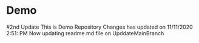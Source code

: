 # Demo
#2nd Update
This is Demo Repository
Changes has updated on 11/11/2020 2:51: PM
Now updating readme.md file on UpddateMainBranch
